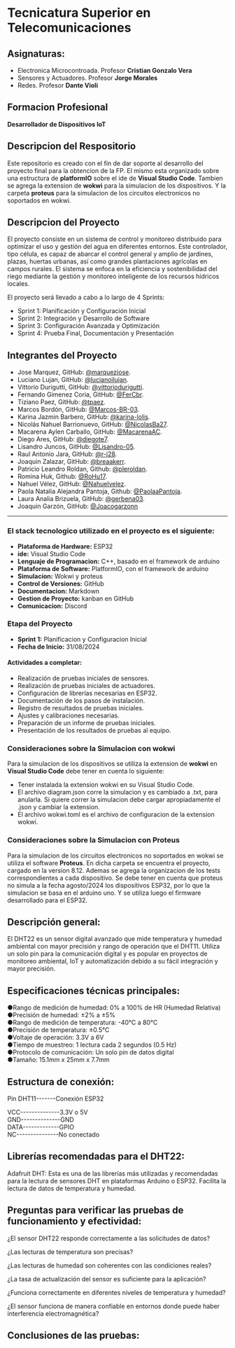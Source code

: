 # Tecnicatura Superior en Telecomunicaciones  

## Asignaturas: 
- Electronica Microcontroada. Profesor **Cristian Gonzalo Vera**
- Sensores y Actuadores. Profesor **Jorge Morales**
- Redes. Profesor **Dante Violi**
  
## Formacion Profesional
**Desarrollador de Dispositivos IoT**

## Descripcion del Respositorio  
Este repositorio es creado con el fin de dar soporte al desarrollo del proyecto final para la obtencion de la FP. 
El mismo esta organizado sobre una estructura de **platformIO** sobre el ide de **Visual Studio Code**. Tambien se agrega la extension de **wokwi** para la simulacion de los dispositivos. Y la carpeta **proteus** para la simulacion de los circuitos electronicos no soportados en wokwi.

## Descripcion del Proyecto
El proyecto consiste en un sistema de control y monitoreo distribuido para optimizar el uso y gestión del agua en diferentes entornos.
Este controlador, tipo célula, es capaz de abarcar el control general y amplio de jardines, plazas, huertas urbanas, así como grandes plantaciones agrícolas en campos rurales.
El sistema se enfoca en la eficiencia y sostenibilidad del riego mediante la gestión y monitoreo inteligente de los recursos hídricos locales.  

El proyecto será llevado a cabo  a lo largo de 4 Sprints:  

- Sprint 1: Planificación y Configuración Inicial
- Sprint 2: Integración y Desarrollo de Software
- Sprint 3: Configuración Avanzada y Optimización
- Sprint 4: Prueba Final, Documentación y Presentación  

## Integrantes del Proyecto
- Jose Marquez, GitHub: [@marquezjose](https://github.com/marquezjose).
- Luciano Lujan, GitHub: [@lucianoilujan](https://github.com/lucianoilujan).
- Vittorio Durigutti, GitHub: [@vittoriodurigutti](https://github.com/vittoriodurigutti).
- Fernando Gimenez Coria, GitHub: [@FerCbr](https://github.com/FerCbr).
- Tiziano Paez, GitHub: [@tpaez](https://github.com/tpaez).
- Marcos Bordón, GitHub: [@Marcos-BR-03](https://github.com/Marcos-BR-03).
- Karina Jazmin Barbero, GitHub: [@karina-lolis](https://github.com/karina-lolis).
- Nicolás Nahuel Barrionuevo, GitHub: [@NicolasBa27](https://github.com/NicolasBa27).
- Macarena Aylen Carballo, GitHub: [@MacarenaAC](https://github.com/MacarenaAC).
- Diego Ares, GitHub: [@diegote7](https://github.com/diegote7).
- Lisandro Juncos, GitHub: [@Lisandro-05](https://github.com/Lisandro-05).
- Raul Antonio Jara, GitHub: [@r-j28](https://github.com/r-j28).
- Joaquin Zalazar, GitHub: [@breaakerr](https://github.com/breaakerr).  
- Patricio Leandro Roldan, Github: [@pleroldan](https://github.com/pleroldan).
- Romina Huk,  Github: [@RoHu17](https://github.com/RoHu17).
- Nahuel Vélez, GitHub: [@Nahuelvelez](https://github.com/Nahuelvelez).
- Paola Natalia Alejandra Pantoja, Github: [@PaolaaPantoja](https://github.com/PaolaaPantoja).
- Laura Analia Brizuela, GitHub: [@gerbena03](https://github.com/gerbena03).
- Joaquin Garzón, GitHub: [@Joacogarzonn](https://github.com/Joacogarzonn)  

---  
### El stack tecnologico utilizado en el proyecto es el siguiente:
- **Plataforma de Hardware:** ESP32
- **ide:** Visual Studio Code
- **Lenguaje de Programacion:** C++, basado en el framework de arduino
- **Plataforma de Software:** PlatformIO, con el framework de arduino
- **Simulacion:** Wokwi y proteus
- **Control de Versiones:** GitHub
- **Documentacion:** Markdown
- **Gestion de Proyecto:** kanban en GitHub
- **Comunicacion:** Discord

### Etapa del Proyecto  
- **Sprint 1:** Planificacion y Configuracion Inicial
- **Fecha de Inicio:** 31/08/2024

#### Actividades a completar:  

- Realización de pruebas iniciales de sensores.
- Realización de pruebas iniciales de actuadores.
- Configuración de librerías necesarias en ESP32.
- Documentación de los pasos de instalación.
- Registro de resultados de pruebas iniciales.
- Ajustes y calibraciones necesarias.
- Preparación de un informe de pruebas iniciales.
- Presentación de los resultados de pruebas al equipo.  



### Consideraciones sobre la Simulacion con wokwi  
Para la simulacion de los dispositivos se utiliza la extension de **wokwi** en **Visual Studio Code** debe tener en cuenta lo siguiente: 
- Tener instalada la extension wokwi en su Visual Studio Code.
- El archivo diagram.json corre la simulacion y es cambiado a .txt, para anularla. Si quiere correr la simulacion debe cargar apropiadamente el .json y cambiar la extension. 
- El archivo wokwi.toml es el archivo de configuracion de la extension wokwi.  

### Consideraciones sobre la Simulacion con Proteus  
Para la simulacion de los circuitos electronicos no soportados en wokwi se utiliza el software **Proteus**. En dicha carpeta se encuentra el proyecto, cargado en la version 8.12. Ademas se agrega la organizacion de los tests correspondientes a cada dispositivo. 
Se debe tener en cuenta que proteus no simula a la fecha agosto/2024 los dispositivos ESP32, por lo que la simulacion se basa en el arduino uno. Y se utiliza luego el firmware desarrollado para el ESP32.

## Descripción general:

El DHT22 es un sensor digital avanzado que mide temperatura y humedad ambiental con mayor precisión y rango de operación que el DHT11. Utiliza un solo pin para la comunicación digital y es popular en proyectos de monitoreo ambiental, IoT y automatización debido a su fácil integración y mayor precisión. 

## Especificaciones técnicas principales:  

●Rango de medición de humedad: 0% a 100% de HR (Humedad Relativa)  
●Precisión de humedad: ±2% a ±5%  
●Rango de medición de temperatura: -40°C a 80°C  
●Precisión de temperatura: ±0.5°C  
●Voltaje de operación: 3.3V a 6V  
●Tiempo de muestreo: 1 lectura cada 2 segundos (0.5 Hz)  
●Protocolo de comunicación: Un solo pin de datos digital  
●Tamaño: 15.1mm x 25mm x 7.7mm  

## Estructura de conexión:  

Pin DHT11-------Conexión ESP32 
 	
VCC--------------3.3V o 5V  
GND--------------GND  
DATA-------------GPIO  
NC---------------No conectado  

## Librerías recomendadas para el DHT22:  

Adafruit DHT: Esta es una de las librerías más utilizadas y recomendadas para la lectura de sensores DHT en plataformas Arduino o ESP32. Facilita la lectura de datos de temperatura y humedad.  

## Preguntas para verificar las pruebas de funcionamiento y efectividad:  

¿El sensor DHT22 responde correctamente a las solicitudes de datos?


¿Las lecturas de temperatura son precisas?  


¿Las lecturas de humedad son coherentes con las condiciones reales?  


¿La tasa de actualización del sensor es suficiente para la aplicación?    


¿Funciona correctamente en diferentes niveles de temperatura y humedad?  


¿El sensor funciona de manera confiable en entornos donde puede haber interferencia electromagnética?  


## Conclusiones de las pruebas:  
